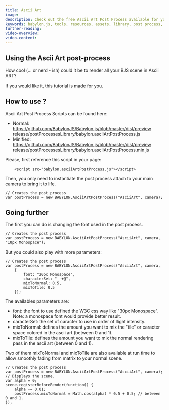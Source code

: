 ```yaml
---
title: Ascii Art
image: 
description: Check out the free Ascii Art Post Process available for you to use in your Babylon.js scenes.
keywords: babylon.js, tools, resources, assets, library, post process, ascii
further-reading:
video-overview:
video-content:
---
```


## Using the Ascii Art post-process

How cool (... or nerd - ish) could it be to render all your BJS scene in Ascii ART?

If you would like it, this tutorial is made for you.

## How to use ?

Ascii Art Post Process Scripts can be found here: 
- Normal: https://github.com/BabylonJS/Babylon.js/blob/master/dist/preview release/postProcessesLibrary/babylon.asciiArtPostProcess.js
- Minified: https://github.com/BabylonJS/Babylon.js/blob/master/dist/preview release/postProcessesLibrary/babylon.asciiArtPostProcess.min.js

Please, first reference this script in your page:

```
	<script src="babylon.asciiArtPostProcess.js"></script>
```

Then, you only need to instantiate the post process attach to your main camera to bring it to life.

```
// Creates the post process
var postProcess = new BABYLON.AsciiArtPostProcess("AsciiArt", camera);
```

<Playground id="#2I28SC#24" title="Ascii Post Process Demo" description="Ascii Post Process Demo" image=""/>

## Going further

The first you can do is changing the font used in the post process.

```
// Creates the post process
var postProcess = new BABYLON.AsciiArtPostProcess("AsciiArt", camera, "10px Monospace");
```

<Playground id="#2I28SC#25" title="Modified Ascii Post Process Demo 1" description="Modified Ascii Post Process Demo" image=""/>

But you could also play with more parameters:

```
// Creates the post process
var postProcess = new BABYLON.AsciiArtPostProcess("AsciiArt", camera, 
    {
        font: "20px Monospace",
        characterSet: " -+@",
        mixToNormal: 0.5,
        mixToTile: 0.5        
    });
```

<Playground id="#2I28SC#26" title="Modified Ascii Post Process Demo 2" description="Modified Ascii Post Process Demo 2" image=""/>

The availables parameters are:

- font: the font to use defined the W3C css way like "30px Monospace". Note: a monospace font would provide better result.
- caracterSet: the set of caracter to use in order of llight intensity.
- mixToNormal: defines the amount you want to mix the "tile" or caracter space colored in the ascii art (between 0 and 1).
- mixToTile: defines the amount you want to mix the normal rendering pass in the ascii art (between 0 and 1).

Two of them mixToNormal and mixToTile are also available at run time to allow smoothly fading from matrix to your normal scene.

```
// Creates the post process
var postProcess = new BABYLON.AsciiArtPostProcess("AsciiArt", camera);
// Displays the scene.
var alpha = 0;
scene.registerBeforeRender(function() {
    alpha += 0.01;
    postProcess.mixToNormal = Math.cos(alpha) * 0.5 + 0.5; // between 0 and 1.
});
```

<Playground id="#2I28SC#27" title="Modified Ascii Post Process Demo 3" description="Modified Ascii Post Process Demo 3" image=""/>

